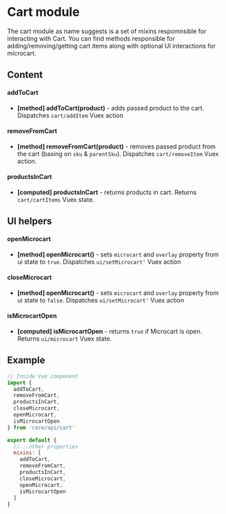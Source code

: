 # Cart module

The cart module as name suggests is a set of mixins respomnsible for interacting with Cart. You can find methods responsible for adding/removing/getting cart items along with optional UI interactions for microcart.

## Content

#### addToCart
- **[method] addToCart(product)** - adds passed product to the cart. Dispatches `cart/addItem` Vuex action

#### removeFromCart
- **[method] removeFromCart(product)** - removes passed product from the cart (basing on `sku` & `parentSku`). Dispatches `cart/removeItem` Vuex action.

#### productsInCart
- **[computed] productsInCart** - returns products in cart. Returns `cart/cartItems` Vuex state.

## UI helpers

#### openMicrocart
- **[method] openMicrocart()** - sets `microcart` and `overlay` property from ui state to `true`. Dispatches `ui/setMicrocart'` Vuex action

#### closeMicrocart
- **[method] openMicrocart()** - sets `microcart` and `overlay` property from ui state to `false`. Dispatches `ui/setMicrocart'` Vuex action

#### isMicrocartOpen
- **[computed] isMicrocartOpen** - returns `true` if Microcart is open. Returns `ui/microcart` Vuex state.

## Example

````javascript
// Inside Vue component
import { 
  addToCart, 
  removeFromCart, 
  productsInCart, 
  closeMicrocart,
  openMicrocart,
  isMicrocartOpen
} from 'core/api/cart'

export default {
  //...other properties
  mixins: [
    addToCart, 
    removeFromCart, 
    productsInCart, 
    closeMicrocart,
    openMicrocart,
    isMicrocartOpen
  ]
}
````
